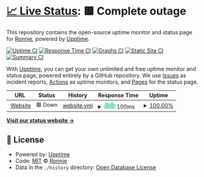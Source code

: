 # [📈 Live Status](https://status.ronniie.com): <!--live status--> **🟥 Complete outage**

This repository contains the open-source uptime monitor and status page for [Ronnie](https://ronniie.com), powered by [Upptime](https://github.com/upptime/upptime).

[![Uptime CI](https://github.com/Ronniie/Status/workflows/Uptime%20CI/badge.svg)](https://github.com/Ronniie/Status/actions?query=workflow%3A%22Uptime+CI%22)
[![Response Time CI](https://github.com/Ronniie/Status/workflows/Response%20Time%20CI/badge.svg)](https://github.com/Ronniie/Status/actions?query=workflow%3A%22Response+Time+CI%22)
[![Graphs CI](https://github.com/Ronniie/Status/workflows/Graphs%20CI/badge.svg)](https://github.com/Ronniie/Status/actions?query=workflow%3A%22Graphs+CI%22)
[![Static Site CI](https://github.com/Ronniie/Status/workflows/Static%20Site%20CI/badge.svg)](https://github.com/Ronniie/Status/actions?query=workflow%3A%22Static+Site+CI%22)
[![Summary CI](https://github.com/Ronniie/Status/workflows/Summary%20CI/badge.svg)](https://github.com/Ronniie/Status/actions?query=workflow%3A%22Summary+CI%22)

With [Upptime](https://upptime.js.org), you can get your own unlimited and free uptime monitor and status page, powered entirely by a GitHub repository. We use [Issues](https://github.com/Ronniie/Status/issues) as incident reports, [Actions](https://github.com/Ronniie/Status/actions) as uptime monitors, and [Pages](https://status.ronniie.com) for the status page.

<!--start: status pages-->
<!-- This summary is generated by Upptime (https://github.com/upptime/upptime) -->
<!-- Do not edit this manually, your changes will be overwritten -->
<!-- prettier-ignore -->
| URL | Status | History | Response Time | Uptime |
| --- | ------ | ------- | ------------- | ------ |
| <img alt="" src="https://favicons.githubusercontent.com/ronniie.com" height="13"> [Website](https://ronniie.com) | 🟥 Down | [website.yml](https://github.com/Ronniie/Status/commits/HEAD/history/website.yml) | <details><summary><img alt="Response time graph" src="./graphs/website/response-time-week.png" height="20"> 100ms</summary><br><a href="https://status.ronniie.com/history/website"><img alt="Response time 99" src="https://img.shields.io/endpoint?url=https%3A%2F%2Fraw.githubusercontent.com%2FRonniie%2FStatus%2FHEAD%2Fapi%2Fwebsite%2Fresponse-time.json"></a><br><a href="https://status.ronniie.com/history/website"><img alt="24-hour response time 72" src="https://img.shields.io/endpoint?url=https%3A%2F%2Fraw.githubusercontent.com%2FRonniie%2FStatus%2FHEAD%2Fapi%2Fwebsite%2Fresponse-time-day.json"></a><br><a href="https://status.ronniie.com/history/website"><img alt="7-day response time 100" src="https://img.shields.io/endpoint?url=https%3A%2F%2Fraw.githubusercontent.com%2FRonniie%2FStatus%2FHEAD%2Fapi%2Fwebsite%2Fresponse-time-week.json"></a><br><a href="https://status.ronniie.com/history/website"><img alt="30-day response time 97" src="https://img.shields.io/endpoint?url=https%3A%2F%2Fraw.githubusercontent.com%2FRonniie%2FStatus%2FHEAD%2Fapi%2Fwebsite%2Fresponse-time-month.json"></a><br><a href="https://status.ronniie.com/history/website"><img alt="1-year response time 99" src="https://img.shields.io/endpoint?url=https%3A%2F%2Fraw.githubusercontent.com%2FRonniie%2FStatus%2FHEAD%2Fapi%2Fwebsite%2Fresponse-time-year.json"></a></details> | <details><summary><a href="https://status.ronniie.com/history/website">100.00%</a></summary><a href="https://status.ronniie.com/history/website"><img alt="All-time uptime 98.41%" src="https://img.shields.io/endpoint?url=https%3A%2F%2Fraw.githubusercontent.com%2FRonniie%2FStatus%2FHEAD%2Fapi%2Fwebsite%2Fuptime.json"></a><br><a href="https://status.ronniie.com/history/website"><img alt="24-hour uptime 100.00%" src="https://img.shields.io/endpoint?url=https%3A%2F%2Fraw.githubusercontent.com%2FRonniie%2FStatus%2FHEAD%2Fapi%2Fwebsite%2Fuptime-day.json"></a><br><a href="https://status.ronniie.com/history/website"><img alt="7-day uptime 100.00%" src="https://img.shields.io/endpoint?url=https%3A%2F%2Fraw.githubusercontent.com%2FRonniie%2FStatus%2FHEAD%2Fapi%2Fwebsite%2Fuptime-week.json"></a><br><a href="https://status.ronniie.com/history/website"><img alt="30-day uptime 100.00%" src="https://img.shields.io/endpoint?url=https%3A%2F%2Fraw.githubusercontent.com%2FRonniie%2FStatus%2FHEAD%2Fapi%2Fwebsite%2Fuptime-month.json"></a><br><a href="https://status.ronniie.com/history/website"><img alt="1-year uptime 98.41%" src="https://img.shields.io/endpoint?url=https%3A%2F%2Fraw.githubusercontent.com%2FRonniie%2FStatus%2FHEAD%2Fapi%2Fwebsite%2Fuptime-year.json"></a></details>

<!--end: status pages-->

[**Visit our status website →**](https://status.ronniie.com)

## 📄 License

- Powered by: [Upptime](https://github.com/upptime/upptime)
- Code: [MIT](./LICENSE) © [Ronnie](https://ronniie.com)
- Data in the `./history` directory: [Open Database License](https://opendatacommons.org/licenses/odbl/1-0/)
